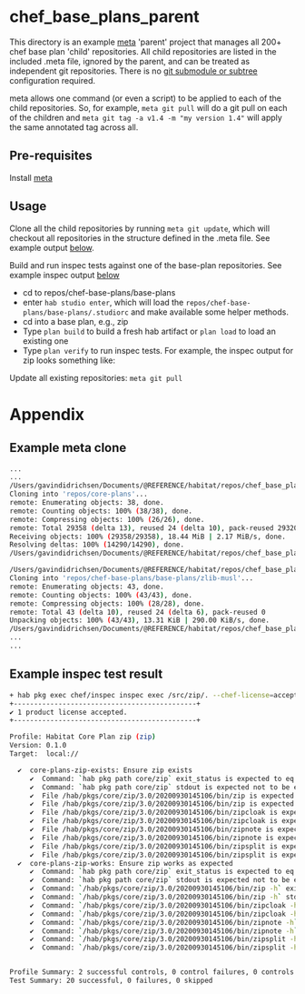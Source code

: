 # chef_base_plans_parent

This directory is an example [meta](https://github.com/mateodelnorte/meta#readme) 'parent' project that manages all 200+ chef base plan 'child' repositories.  All child repositories are listed in the included .meta file, ignored by the parent, and can be treated as independent git repositories.  There is no [git submodule or subtree](https://martowen.com/2016/05/01/git-submodules-vs-git-subtrees/) configuration required.

meta allows one command (or even a script) to be applied to each of the child repositories.  So, for example, ``meta git pull`` will do a git pull on each of the children and ``meta git tag -a v1.4 -m "my version 1.4"`` will apply the same annotated tag across all.

## Pre-requisites

Install [meta](https://github.com/mateodelnorte/meta#readme)

## Usage

Clone all the child repositories by running ``meta git update``, which will checkout all repositories in the structure defined in the .meta file.  See example output [below](#example-meta-clone).

Build and run inspec tests against one of the base-plan repositories.  See example inspec output [below](#example-inspec-test-result)

* cd to repos/chef-base-plans/base-plans
* enter ``hab studio enter``, which will load the ``repos/chef-base-plans/base-plans/.studiorc`` and make available some helper methods.
* cd into a base plan, e.g., zip
* Type ``plan build`` to build a fresh hab artifact or ``plan load`` to load an existing one
* Type ``plan verify`` to run inspec tests.  For example, the inspec output for zip looks something like:

Update all existing repositories:  ``meta git pull``

# Appendix

## Example meta clone

```bash
...
...
/Users/gavindidrichsen/Documents/@REFERENCE/habitat/repos/chef_base_plans_parent/repos/chef-base-plans/admin/support/examples/chef_base_plans_parent/repos/core-plans:
Cloning into 'repos/core-plans'...
remote: Enumerating objects: 38, done.
remote: Counting objects: 100% (38/38), done.
remote: Compressing objects: 100% (26/26), done.
remote: Total 29358 (delta 13), reused 24 (delta 10), pack-reused 29320
Receiving objects: 100% (29358/29358), 18.44 MiB | 2.17 MiB/s, done.
Resolving deltas: 100% (14290/14290), done.
/Users/gavindidrichsen/Documents/@REFERENCE/habitat/repos/chef_base_plans_parent/repos/chef-base-plans/admin/support/examples/chef_base_plans_parent/repos/core-plans ✓

/Users/gavindidrichsen/Documents/@REFERENCE/habitat/repos/chef_base_plans_parent/repos/chef-base-plans/admin/support/examples/chef_base_plans_parent/repos/chef-base-plans/base-plans/zlib-musl:
Cloning into 'repos/chef-base-plans/base-plans/zlib-musl'...
remote: Enumerating objects: 43, done.
remote: Counting objects: 100% (43/43), done.
remote: Compressing objects: 100% (28/28), done.
remote: Total 43 (delta 10), reused 24 (delta 6), pack-reused 0
Unpacking objects: 100% (43/43), 13.31 KiB | 290.00 KiB/s, done.
/Users/gavindidrichsen/Documents/@REFERENCE/habitat/repos/chef_base_plans_parent/repos/chef-base-plans/admin/support/examples/chef_base_plans_parent/repos/chef-base-plans/base-plans/zlib-musl ✓
...
...
```

## Example inspec test result

```bash
+ hab pkg exec chef/inspec inspec exec /src/zip/. --chef-license=accept --input-file /src/zip/attributes.yml
+---------------------------------------------+
✔ 1 product license accepted.
+---------------------------------------------+

Profile: Habitat Core Plan zip (zip)
Version: 0.1.0
Target:  local://

  ✔  core-plans-zip-exists: Ensure zip exists
     ✔  Command: `hab pkg path core/zip` exit_status is expected to eq 0
     ✔  Command: `hab pkg path core/zip` stdout is expected not to be empty
     ✔  File /hab/pkgs/core/zip/3.0/20200930145106/bin/zip is expected to exist
     ✔  File /hab/pkgs/core/zip/3.0/20200930145106/bin/zip is expected to be executable
     ✔  File /hab/pkgs/core/zip/3.0/20200930145106/bin/zipcloak is expected to exist
     ✔  File /hab/pkgs/core/zip/3.0/20200930145106/bin/zipcloak is expected to be executable
     ✔  File /hab/pkgs/core/zip/3.0/20200930145106/bin/zipnote is expected to exist
     ✔  File /hab/pkgs/core/zip/3.0/20200930145106/bin/zipnote is expected to be executable
     ✔  File /hab/pkgs/core/zip/3.0/20200930145106/bin/zipsplit is expected to exist
     ✔  File /hab/pkgs/core/zip/3.0/20200930145106/bin/zipsplit is expected to be executable
  ✔  core-plans-zip-works: Ensure zip works as expected
     ✔  Command: `hab pkg path core/zip` exit_status is expected to eq 0
     ✔  Command: `hab pkg path core/zip` stdout is expected not to be empty
     ✔  Command: `/hab/pkgs/core/zip/3.0/20200930145106/bin/zip -h` exit_status is expected to eq 0
     ✔  Command: `/hab/pkgs/core/zip/3.0/20200930145106/bin/zip -h` stdout is expected to match /Zip 3.0/
     ✔  Command: `/hab/pkgs/core/zip/3.0/20200930145106/bin/zipcloak -h` exit_status is expected to eq 0
     ✔  Command: `/hab/pkgs/core/zip/3.0/20200930145106/bin/zipcloak -h` stdout is expected to match /ZipCloak 3.0/
     ✔  Command: `/hab/pkgs/core/zip/3.0/20200930145106/bin/zipnote -h` exit_status is expected to eq 0
     ✔  Command: `/hab/pkgs/core/zip/3.0/20200930145106/bin/zipnote -h` stdout is expected to match /ZipNote 3.0/
     ✔  Command: `/hab/pkgs/core/zip/3.0/20200930145106/bin/zipsplit -h` exit_status is expected to eq 0
     ✔  Command: `/hab/pkgs/core/zip/3.0/20200930145106/bin/zipsplit -h` stdout is expected to match /ZipSplit 3.0/


Profile Summary: 2 successful controls, 0 control failures, 0 controls skipped
Test Summary: 20 successful, 0 failures, 0 skipped
```
